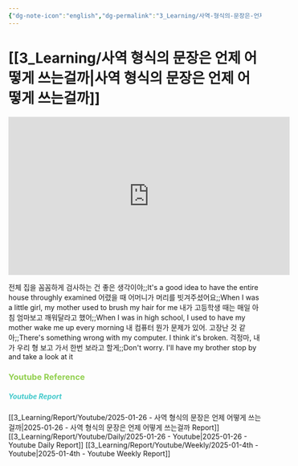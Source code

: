 ```yaml
---
{"dg-note-icon":"english","dg-permalink":"3_Learning/사역-형식의-문장은-언제-어떻게-쓰는걸까","created-date":"2025-01-26 5:10:38 pm","date":"2025-01-26","type":"youtube","tags":["youtube","english","flashcards"],"aliases":null,"name":"사역 형식의 문장은 언제 어떻게 쓰는걸까","youtuber":"빨모쌤","channelName":"라이브 아카데미","link":"https://www.youtube.com/watch?v=atdU809oYd4","img":"https://img.youtube.com/vi/atdU809oYd4/0.jpg","dg-publish":true,"permalink":"/3_Learning/사역-형식의-문장은-언제-어떻게-쓰는걸까/","dgPassFrontmatter":true,"noteIcon":"english"}
---
```


# [[3_Learning/사역 형식의 문장은 언제 어떻게 쓰는걸까\|사역 형식의 문장은 언제 어떻게 쓰는걸까]]


<div class="container-root"><span></span></div><div><div class="container-root"><iframe width="560" height="315" src="https://www.youtube.com/embed/atdU809oYd4" title="YouTube video player" frameborder="0" allow="accelerometer; autoplay; clipboard-write; encrypted-media; gyroscope; picture-in-picture; web-share" allowfullscreen=""></iframe></div></div>

전체 집을 꼼꼼하게 검사하는 건 좋은 생각이야;;It's a good idea to have the entire house throughly examined
어렸을 때 어머니가 머리를 빗겨주셨어요;;When I was a little girl, my mother used to brush my hair for me
내가 고등학생 때는 매일 아침 엄마보고 깨워달라고 했어;;When I was in high school, I used to have my mother wake me up every morning
내 컴퓨터 뭔가 문제가 있어. 고장난 것 같아;;There's something wrong with my computer. I think it's broken.
걱정마, 내가 우리 형 보고 가서 한번 보라고 할게;;Don't worry. I'll have my brother stop by and take a look at it













### <font color="#92d050">Youtube Reference</font>
##### <font color="#41c9cb">Youtube Report</font>
[[3_Learning/Report/Youtube/2025-01-26 - 사역 형식의 문장은 언제 어떻게 쓰는걸까\|2025-01-26 - 사역 형식의 문장은 언제 어떻게 쓰는걸까 Report]]
[[3_Learning/Report/Youtube/Daily/2025-01-26 - Youtube\|2025-01-26 - Youtube Daily Report]]
[[3_Learning/Report/Youtube/Weekly/2025-01-4th - Youtube\|2025-01-4th - Youtube Weekly Report]]





